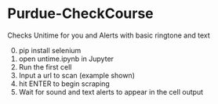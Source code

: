 # Purdue-CheckCourse
Checks Unitime for you and Alerts with basic ringtone and text

0. pip install selenium
1. open untime.ipynb in Jupyter
2. Run the first cell
3. Input a url to scan (example shown)
4. hit ENTER to begin scraping
5. Wait for sound and text alerts to appear in the cell output
